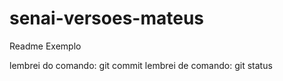 # senai-versoes-mateus

Readme Exemplo

lembrei do comando: git commit
lembrei de comando: git status
